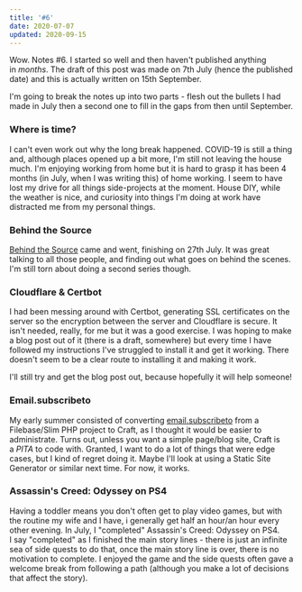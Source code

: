 ```yaml
---
title: '#6'
date: 2020-07-07
updated: 2020-09-15
---
```


<p>Wow. Notes #6. I started so well and then haven't published anything in <em>months</em>. The draft of this post was made on 7th July (hence the published date) and this is actually written on 15th September.</p>
<p>I'm going to break the notes up into two parts - flesh out the bullets I had made in July then a second one to fill in the gaps from then until September.</p>
<h3>Where is time?</h3><p>I can't even work out why the long break happened. COVID-19 is still a thing and, although places opened up a bit more, I'm still not leaving the house much. I'm enjoying working from home but it is hard to grasp it has been 4 months (in July, when I was writing this) of home working. I seem to have lost my drive for all things side-projects at the moment. House DIY, while the weather is nice, and curiosity into things I'm doing at work have distracted me from my personal things.</p><h3>Behind the Source</h3>
<p><a href="https://www.behindthesource.co.uk/">Behind the Source</a> came and went, finishing on 27th July. It was great talking to all those people, and finding out what goes on behind the scenes. I'm still torn about doing a second series though.</p><h3>Cloudflare & Certbot</h3><p>I had been messing around with Certbot, generating SSL certificates on the server so the encryption between the server and Cloudflare is secure. It isn't needed, really, for me but it was a good exercise. I was hoping to make a blog post out of it (there is a draft, somewhere) but every time I have followed my instructions I've struggled to install it and get it working. There doesn't seem to be a clear route to installing it and making it work.</p><p>I'll still try and get the blog post out, because hopefully it will help someone!</p>
<h3>Email.subscribeto</h3><p>My early summer consisted of converting <a href="https://email.subscribeto.at/">email.subscribeto</a> from a Filebase/Slim PHP project to Craft, as I thought it would be easier to administrate. Turns out, unless you want a simple page/blog site, Craft is a <em>PITA</em> to code with. Granted, I want to do a lot of things that were edge cases, but I kind of regret doing it. Maybe I'll look at using a Static Site Generator or similar next time. For now, it works.</p><h3>Assassin's Creed: Odyssey on PS4</h3><p>Having a toddler means you don't often get to play video games, but with the routine my wife and I have, i generally get half an hour/an hour every other evening. In July, I "completed" Assassin's Creed: Odyssey on PS4. I say "completed" as I finished the main story lines - there is just an infinite sea of side quests to do that, once the main story line is over, there is no motivation to complete. I enjoyed the game and the side quests often gave a welcome break from following a path (although you make a lot of decisions that affect the story).</p>